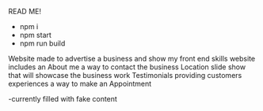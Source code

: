 READ ME!

- npm i 
- npm start 
- npm run build 

Website made to advertise a business and show my front end skills 
website includes an About me
a way to contact the business
Location
slide show that will showcase the business work
Testimonials providing customers experiences
a way to make an Appointment


-currently filled with fake content 